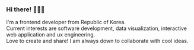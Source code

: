 ### Hi there! 👋👋👋 

I'm a frontend developer from Republic of Korea. 
<br/>
Current interests are software development, data visualization, interactive web application and ux engineering.
<br />
Love to create and share! I am always down to collaborate with cool ideas. 



<!--
**yoonminsohappy/yoonminsohappy** is a ✨ _special_ ✨ repository because its `README.md` (this file) appears on your GitHub profile.

Here are some ideas to get you started:

- 🔭 I’m currently working on ...
- 🌱 I’m currently learning ...
- 👯 I’m looking to collaborate on ...
- 🤔 I’m looking for help with ...
- 💬 Ask me about ...
- 📫 How to reach me: ...
- 😄 Pronouns: ...
- ⚡ Fun fact: ...
-->
